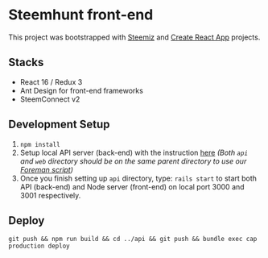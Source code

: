 # Steemhunt front-end

This project was bootstrapped with [Steemiz](https://github.com/steemiz/steemiz) and [Create React App](https://github.com/facebookincubator/create-react-app) projects.


## Stacks
- React 16 / Redux 3
- Ant Design for front-end frameworks
- SteemConnect v2

## Development Setup

1. `npm install`
2. Setup local API server (back-end) with the instruction [here](https://github.com/Steemhunt/api/blob/master/README.md)
*(Both `api` and `web` directory should be on the same parent directory to use our [Foreman script](https://github.com/Steemhunt/api/blob/master/Procfile))*
3. Once you finish setting up `api` directory, type:
```rails start```
to start both API (back-end) and Node server (front-end) on local port 3000 and 3001 respectively.


## Deploy
```
git push && npm run build && cd ../api && git push && bundle exec cap production deploy
```